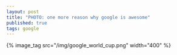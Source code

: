 ```yaml
--- 
layout: post
title: "PHOTO: one more reason why google is awesome"
published: true
tags: google
---
```


{% image_tag src="/img/google_world_cup.png" width="400" %}